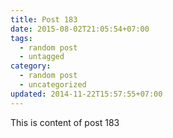 ```yaml
---
title: Post 183
date: 2015-08-02T21:05:54+07:00
tags:
  - random post
  - untagged
category:
  - random post
  - uncategorized
updated: 2014-11-22T15:57:55+07:00
---
```

This is content of post 183